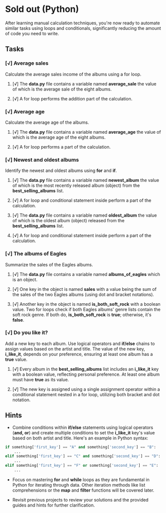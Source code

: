 # Sold out (Python)

After learning manual calculation techniques, you're now ready to automate similar tasks using loops and conditionals, significantly reducing the amount of code you need to write.

## Tasks

### [√] Average sales

Calculate the average sales income of the albums using a for loop.

1. [√] The **data.py** file contains a variable named **average_sale** the value of which is the average sale of the eight albums.

2. [√] A for loop performs the addition part of the calculation.


### [√] Average age

Calculate the average age of the albums.

1. [√] The **data.py** file contains a variable named **average_age** the value of which is the average age of the eight albums.

2. [√] A for loop performs a part of the calculation.

### [√] Newest and oldest albums

Identify the newest and oldest albums using **for** and **if**.

1. [√] The **data.py** file contains a variable named **newest_album** the value of which is the most recently released album (object) from the **best_selling_albums** list.

2. [√] A for loop and conditional statement inside perform a part of the calculation.

3. [√] The **data.py** file contains a variable named **oldest_album** the value of which is the oldest album (object) released from the **best_selling_albums** list.

4. [√] A for loop and conditional statement inside perform a part of the calculation.

### [√] The albums of Eagles

Summarize the sales of the Eagles albums.

1. [√] The **data.py** file contains a variable named **albums_of_eagles** which is an object.

2. [√] One key in the object is named **sales** with a value being the sum of the sales of the two Eagles albums (using dot and bracket notations).

3. [√] Another key in the object is named **is_both_soft_rock** with a boolean value. Two for loops check if both Eagles albums' genre lists contain the soft rock genre. If both do, **is_both_soft_rock** is **true**; otherwise, it's **false**.

### [√] Do you like it?

Add a new key to each album. Use logical operators and **if/else** chains to assign values based on the artist and title. The value of the new key, **i_like_it**, depends on your preference, ensuring at least one album has a **true** value.

1. [√] Every album in the **best_selling_albums** list includes an **i_like_it** key with a boolean value, reflecting personal preference. At least one album must have **true** as its value.

2. [√] The new key is assigned using a single assignment operator within a conditional statement nested in a for loop, utilizing both bracket and dot notation.

## Hints

- Combine conditions within **if/else** statements using logical operators (**and, or**) and create multiple conditions to set the **i_like_it** key's value based on both artist and title. Here's an example in Python syntax:

```python
if something['first_key'] == "A" and something['second_key'] == "B":
    ...
elif something['first_key'] == "C" and something['second_key'] == "D":
    ...
elif something['first_key'] == "F" or something['second_key'] == "E":
    ...
```

- Focus on mastering **for** and **while** loops as they are fundamental in Python for iterating through data. Other iteration methods like list comprehensions or the **map** and **filter** functions will be covered later.

- Revisit previous projects to review your solutions and the provided guides and hints for further clarification.

